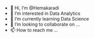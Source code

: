 - 👋 Hi, I’m @Hemakaradi
- 👀 I’m interested in Data Analytics
- 🌱 I’m currently learning Data Science
- 💞️ I’m looking to collaborate on ...
- 📫 How to reach me ...

<!---
Hemakaradi/Hemakaradi is a ✨ special ✨ repository because its `README.md` (this file) appears on your GitHub profile.
You can click the Preview link to take a look at your changes.
--->
